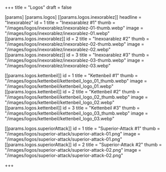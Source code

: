 +++
title = "Logos"
draft = false

[params]
[params.logos]
[[params.logos.inexorablez]]
headline = "Inexorablez"
id = 1
title = "Inexoarablez #1"
thumb = "/images/logos/inexorablez/inexorablez-01-thumb.webp"
image = "/images/logos/inexorablez/inexorablez-01.webp"
[[params.logos.inexorablez]]
id = 2
title = "Inexoarablez #2"
thumb = "/images/logos/inexorablez/inexorablez-02-thumb.webp"
image = "/images/logos/inexorablez/inexorablez-02.webp"
[[params.logos.inexorablez]]
id = 3
title = "Inexoarablez #3"
thumb = "/images/logos/inexorablez/inexorablez-03-thumb.webp"
image = "/images/logos/inexorablez/inexorablez-03.webp"


[[params.logos.kettenbeil]]
id = 1
title = "Kettenbeil #1"
thumb = "/images/logos/kettenbeil/kettenbeil_logo_01_thumb.webp"
image = "/images/logos/kettenbeil/kettenbeil_logo_01.webp"
[[params.logos.kettenbeil]]
id = 2
title = "Kettenbeil #2"
thumb = "/images/logos/kettenbeil/kettenbeil_logo_02_thumb.webp"
image = "/images/logos/kettenbeil/kettenbeil_logo_02.webp"
[[params.logos.kettenbeil]]
id = 3
title = "Kettenbeil #3"
thumb = "/images/logos/kettenbeil/kettenbeil_logo_03_thumb.webp"
image = "/images/logos/kettenbeil/kettenbeil_logo_03.webp"


[[params.logos.superiorAttack]]
id = 1
title = "Superior-Attack #1"
thumb = "/images/logos/superior-attack/superior-attack-01.png"
image = "/images/logos/superior-attack/superior-attack-01.png"
[[params.logos.superiorAttack]]
id = 2
title = "Superior-Attack #2"
thumb = "/images/logos/superior-attack/superior-attack-02.png"
image = "/images/logos/superior-attack/superior-attack-02.png"

+++